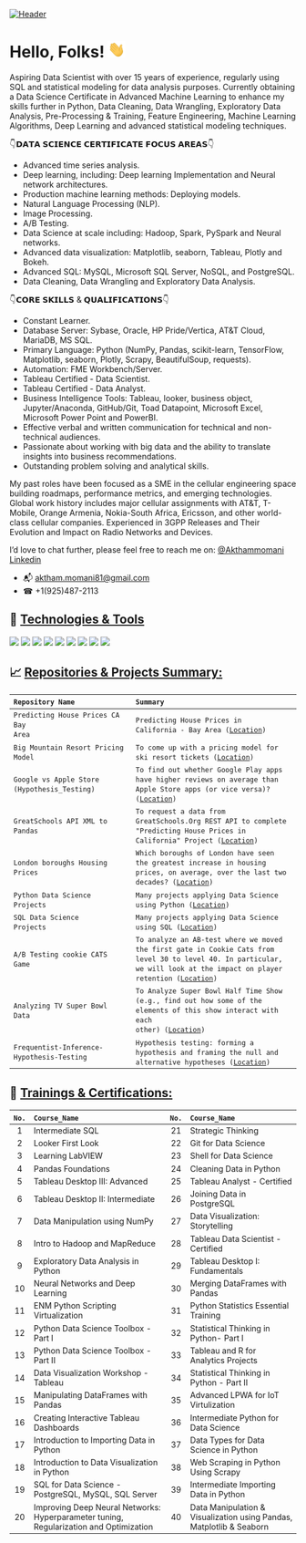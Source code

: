 
[![Header](https://user-images.githubusercontent.com/67468718/103374869-7cd35180-4a8d-11eb-8235-db9ad21d8f9b.JPG "Header")](https://linkedin.com/in/akthammomani/)

# Hello, Folks! <img src="https://raw.githubusercontent.com/akthammomani/akthammomani/master/wave.gif" width="30px">



Aspiring Data Scientist with over 15 years of experience, regularly using SQL and statistical modeling for data analysis purposes. Currently obtaining a Data Science Certificate in Advanced Machine Learning to enhance my skills further in Python, Data Cleaning, Data Wrangling, Exploratory Data Analysis, Pre-Processing & Training, Feature Engineering, Machine Learning Algorithms, Deep Learning and advanced statistical modeling techniques.

👇𝗗𝗔𝗧𝗔 𝗦𝗖𝗜𝗘𝗡𝗖𝗘 𝗖𝗘𝗥𝗧𝗜𝗙𝗜𝗖𝗔𝗧𝗘 𝗙𝗢𝗖𝗨𝗦 𝗔𝗥𝗘𝗔𝗦👇

   * Advanced time series analysis.
   * Deep learning, including: Deep learning Implementation and Neural network architectures.
   * Production machine learning methods: Deploying models.
   * Natural Language Processing (NLP).
   * Image Processing.
   * A/B Testing.
   * Data Science at scale including: Hadoop, Spark, PySpark and Neural networks.
   * Advanced data visualization: Matplotlib, seaborn, Tableau, Plotly and Bokeh.
   * Advanced SQL: MySQL, Microsoft SQL Server, NoSQL, and PostgreSQL.
   * Data Cleaning, Data Wrangling and Exploratory Data Analysis.

👇𝗖𝗢𝗥𝗘 𝗦𝗞𝗜𝗟𝗟𝗦 & 𝗤𝗨𝗔𝗟𝗜𝗙𝗜𝗖𝗔𝗧𝗜𝗢𝗡𝗦👇

  * Constant Learner.
  * Database Server: Sybase, Oracle, HP Pride/Vertica, AT&T Cloud, MariaDB, MS SQL.
  * Primary Language: Python (NumPy, Pandas, scikit-learn, TensorFlow, Matplotlib, seaborn, Plotly, Scrapy, BeautifulSoup, requests).
  * Automation: FME Workbench/Server.
  * Tableau Certified - Data Scientist.
  * Tableau Certified - Data Analyst.
  * Business Intelligence Tools: Tableau, looker, business object, Jupyter/Anaconda, GitHub/Git, Toad Datapoint, Microsoft Excel, Microsoft Power Point and PowerBI.
  * Effective verbal and written communication for technical and non-technical audiences.
  * Passionate about working with big data and the ability to translate insights into business recommendations.
  * Outstanding problem solving and analytical skills.

My past roles have been focused as a SME in the cellular engineering space building roadmaps, performance metrics, and emerging technologies. Global work history includes major cellular assignments with AT&T, T-Mobile, Orange Armenia, Nokia-South Africa, Ericsson, and other world-class cellular companies. Experienced in 3GPP Releases and Their Evolution and Impact on Radio Networks and Devices.


I’d love to chat further, please feel free to reach me on: <a href="https://linkedin.com/in/akthammomani">@Akthammomani Linkedin</a> 
* 📬 aktham.momani81@gmail.com
* ☎  +1(925)487-2113

## 🔨 <ins> Technologies & Tools<ins> 

![](https://img.shields.io/badge/Code-Python-informational?style=flat&logo=python&logoColor=white&color=2bbc8a)
![](https://img.shields.io/badge/Tools-PostgreSQL-informational?style=flat&logo=postgresql&logoColor=white&color=2bbc8a)
![](https://img.shields.io/badge/Tools-NoSQL-informational?style=flat&logo=nosql&logoColor=white&color=2bbc8a)
![](https://img.shields.io/badge/Tools-MySQL-informational?style=flat&logo=mysql&logoColor=white&color=2bbc8a)
![](https://img.shields.io/badge/Tools-MicrosoftSQLserver-informational?style=flat&logo=MicrosoftSQLserver&logoColor=white&color=2bbc8a)
![](https://img.shields.io/badge/Tools-Tableau-informational?style=flat&logo=tableau&logoColor=white&color=2bbc8a)
![](https://img.shields.io/badge/Tools-Jupyter-informational?style=flat&logo=jupyter&logoColor=white&color=2bbc8a)
![](https://img.shields.io/badge/OS-Linux-informational?style=flat&logo=linux&logoColor=white&color=2bbc8a)
![](https://img.shields.io/badge/Shell-Bash-informational?style=flat&logo=gnu-bash&logoColor=white&color=2bbc8a)

## 📈 <ins> Repositories & Projects Summary:<ins> 

| <code>Repository Name</code>  | <code>Summary</code> |
| :--- |:--- | 
| <code>Predicting House Prices CA Bay Area</code> |<code>Predicting House Prices in California - Bay Area ([Location](https://github.com/akthammomani/Predicting-House-Prices-CA-Bay-Area))</code>|
| <code>Big Mountain Resort Pricing Model</code> | <code>To come up with a pricing model for ski resort tickets ([Location](https://github.com/akthammomani/Big-Mountain-Resort-Pricing-Model))</code> |
| <code>Google vs Apple Store (Hypothesis_Testing)</code>|  <code>To find out whether Google Play apps have higher reviews on average than Apple Store apps (or vice versa)? ([Location](https://github.com/akthammomani/Google-vs-Apple-Store-Hypothesis_Testing))</code>|
|<code>GreatSchools API XML to Pandas</code> | <code>To request a data from GreatSchools.Org REST API to complete "Predicting House Prices in California" Project ([Location](https://github.com/akthammomani/GreatSchools-API-XML-Pandas))</code>|
| <code>London boroughs Housing Prices</code> | <code>Which boroughs of London have seen the greatest increase in housing prices, on average, over the last two decades? ([Location](https://github.com/akthammomani/London-boroughs-Housing-Prices))</code>|
| <code>Python Data Science Projects</code> | <code>Many projects applying Data Science using Python ([Location](https://github.com/akthammomani/Python-Data-Science-Projects))</code> |
| <code>SQL Data Science Projects</code> |<code>Many projects applying Data Science using SQL ([Location](https://github.com/akthammomani/SQL-Data-Science-Projects))</code>|
| <code>A/B Testing cookie CATS Game</code> | <code>To analyze an AB-test where we moved the first gate in Cookie Cats from level 30 to level 40. In particular, we will look at the impact on player retention ([Location](https://github.com/akthammomani/AB-Testing-cookie-CATS)) </code>|
| <code>Analyzing TV Super Bowl Data</code> | <code>To Analyze Super Bowl Half Time Show (e.g.,  find out how some of the elements of this show interact with each other) ([Location](https://github.com/akthammomani/Analyzing-TV-Super-Bowl-Data)) </code>|
| <code>Frequentist-Inference-Hypothesis-Testing</code> | <code>Hypothesis testing: forming a hypothesis and framing the null and alternative hypotheses ([Location](https://github.com/akthammomani/Frequentist-Inference-Hypothesis-Testing))</code>|

## 🎯 <ins> Trainings & Certifications:<ins> 

| <code>No.</code>| <code>Course_Name</code>  |  <code>No.</code> | <code>Course_Name</code>  | 
|:---: |:--- |:---: |:--- |
|1|Intermediate SQL|21|Strategic Thinking|
|2|Looker First Look|22|Git for Data Science|
|3|Learning LabVIEW|23|Shell for Data Science|
|4|Pandas Foundations|24|Cleaning Data in Python|
|5|Tableau Desktop III: Advanced|25|Tableau Analyst - Certified|
|6|Tableau Desktop II: Intermediate|26|Joining Data in PostgreSQL|
|7|Data Manipulation using NumPy|27|Data Visualization: Storytelling|
|8|Intro to Hadoop and MapReduce|28|Tableau Data Scientist - Certified|
|9|Exploratory Data Analysis in Python|29|Tableau Desktop I: Fundamentals|
|10|Neural Networks and Deep Learning|30|Merging DataFrames with Pandas|
|11|ENM Python Scripting Virtualization|31|Python Statistics Essential Training|
|12|Python Data Science Toolbox - Part I|32|Statistical Thinking in Python- Part I|
|13|Python Data Science Toolbox - Part II|33|Tableau and R for Analytics Projects|
|14|Data Visualization Workshop - Tableau|34|Statistical Thinking in Python - Part II|
|15|Manipulating DataFrames with Pandas|35|Advanced LPWA for IoT Virtulization|
|16|Creating Interactive Tableau Dashboards|36|Intermediate Python for Data Science|
|17|Introduction to Importing Data in Python|37|Data Types for Data Science in Python|
|18|Introduction to Data Visualization in Python|38|Web Scraping in Python Using Scrapy|
|19|SQL for Data Science - PostgreSQL, MySQL, SQL Server|39|Intermediate Importing Data in Python|
|20|Improving Deep Neural Networks: Hyperparameter tuning, Regularization and Optimization|40| Data Manipulation & Visualization using Pandas, Matplotlib & Seaborn|










